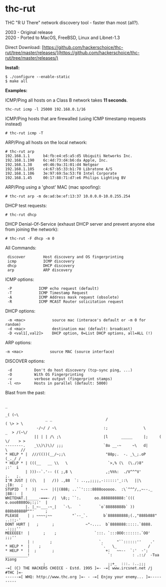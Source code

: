 # thc-rut
THC "R U There" network discovery tool - faster than most (all?).

2003 - Original release  
2020 - Ported to MacOS, FreeBSD, Linux and Libnet-1.3  

Direct Download: [https://github.com/hackerschoice/thc-rut/tree/master/releases/](https://github.com/hackerschoice/thc-rut/tree/master/releases/)

**Install:**
```
$ ./configure --enable-static
$ make all
```

**Examples:**

ICMP/Ping all hosts on a Class B network takes **11 seconds**. 
```
thc-rut icmp -l 25000 192.168.0.1/16
```

ICMP/Ping hosts that are firewalled (using ICMP timestamp requests instead)
```
# thc-rut icmp -T 
```

ARP/Ping all hosts on the local network:
```
# thc-rut arp
192.168.1.1      b4:fb:e4:e5:a5:d5 Ubiquiti Networks Inc.
192.168.1.190    6c:4d:73:d4:b6:da Apple, Inc.
192.168.1.38     e0:46:9a:31:01:d4 Netgear
192.168.1.105    c4:67:b5:33:b1:70 Libratone A/S
192.168.1.106    3e:97:69:5a:53:f8 Intel Corporate
192.168.1.45     00:17:88:71:d7:e6 Philips Lighting BV
```

ARP/Ping using a 'ghost' MAC (mac spoofing):
```
# thc-rut arp -m de:ad:be:ef:13:37 10.0.0.0-10.0.255.254
```

DHCP test requests:
```
# thc-rut dhcp
```

DHCP Denial-Of-Service (exhaust DHCP server and prevent anyone else from joining the network):
```
# thc-rut -F dhcp -m 0
```

All Commands:
```
 discover        Host discovery and OS fingerprinting
 icmp            ICMP discovery
 dhcp            DHCP discovery
 arp             ARP discovery
```

ICMP options:
```
 -P            ICMP echo request (default)
 -T            ICMP Timestamp Request
 -A            ICMP Address mask request (obsolete)
 -R            ICMP MCAST Router solicitation request
 ```

DHCP options:
```
 -m <mac>            source mac (interace's default or -m 0 for random)
 -d <mac>            destination mac (default: broadcast)
 -D <val1[,val2]>    DHCP option, 0=List DHCP options, all=ALL (!)
```

ARP options:
```
-m <mac>            source MAC (source interface)
```

DISCOVER options:
```
 -d          Don't do host discovery (tcp-sync ping, ...)
 -O          With OS Fingerprinting
 -v          verbose output (fingerprint stamps)
 -l <n>      Hosts in parallel (default: 5000)
 ```

Blast from the past:
```
                                                                           _
                                                                         _( (~\
                  _ _                        /                          ( \> > \
              -/~/ / ~\                     :;                \       _  > /(~\/
             || | | /\ ;\                   |l      _____     |;     ( \/    > >
--------.    _\\)\)\)/ ;;;                  `8o __-~     ~\   d|      \      //
* HELP * |  ///(())(__/~;;\                  "88p;.  -. _\_;.oP        (_._/ /
* HELP * | (((__   __ \\   \                  `>,% (\  (\./)8"         ;:'  i
         | )))--`.'-- (( ;,8 \               ,;%%%:  ./V^^^V'          ;.   ;.
I'M JUST | ((\   |   /)) .,88  `: ..,,;;;;,-::::::'_::\   ||\         ;[8:   ;
STUPID   !  )|  ~-~  |(|(888; ..``'::::8888oooooo.  :\`^^^/,,~--._    |88::  |
WHITEHAT.|_____-===- /|  \8;; ``:.      oo.8888888888:`((( o.ooo8888Oo;:;:'  |
         |. |_~-___-~_|   `-\.   `        `o`88888888b` )) 888b88888P""'     ;
PLEASE    | ; ~~~~;~~         "`--_`.       b`888888888;(.,"888b888"  ..::;-'
DONT HURT |   ;      ;              ~"-....  b`8888888:::::.`8888. .:;;;''
MEEEEEE!  |      ;    ;                 `:::. `:::OOO:::::::.`OO' ;;;''
          | :       ;                     `.      "``::::::''    .'
* HELP *  |    ;                           `.   \_              /
* HELP *  |  ;       ;                       +:   ~~--  `:'  -';
__________!                                   `:         : .::/  -Tua Xiong
                 ;                            ;;+_  :::. :..;;;
-=[ (C) THE HACKERS CHOICE - Estd. 1995 ]=- -=[ www.ircsnet.net /j #THC ]=-
------=[ WHQ: http://www.thc.org ]=- - -=[ Enjoy your enemy... ]=----------
```
